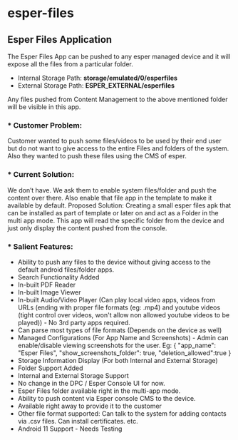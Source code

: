 # esper-files
## Esper Files Application

The Esper Files App can be pushed to any esper managed device and it will expose all the files from a particular folder.
 - Internal Storage Path: **storage/emulated/0/esperfiles**
 - External Storage Path: **ESPER_EXTERNAL/esperfiles**

Any files pushed from Content Management to the above mentioned folder will be visible in this app.

### * Customer Problem:
Customer wanted to push some files/videos to be used by their end user but do not want to give access to the entire Files and folders of the system.  Also they wanted to push these files using the CMS of esper.

### * Current Solution:
We don’t have. We ask them to enable system files/folder and push the content over there. Also enable that file app in the template to make it available by default.
Proposed Solution:
Creating a small esper files apk that can be installed as part of template or later on and act as a Folder in the multi app mode. This app will read the specific folder from the device and just only display the content pushed from the console.

### * Salient Features:
* Ability to push any files to the device without giving access to the default android files/folder apps.
* Search Functionality Added
* In-built PDF Reader
* In-built Image Viewer
* In-built Audio/Video Player (Can play local video apps, videos from URLs (ending with proper file formats (eg: .mp4) and youtube videos (tight control over videos, won't allow non allowed youtube videos to be played)) - No 3rd party apps required.
* Can parse most types of file formats (Depends on the device as well)
* Managed Configurations (For App Name and Screenshots) - Admin can enable/disable viewing screenshots for the user.
  Eg: {
  "app_name": "Esper Files",
  "show_screenshots_folder": true,
  "deletion_allowed":true
  }
* Storage Information Display (For both Internal and External Storage)
* Folder Support Added
* Internal and External Storage Support
* No change in the DPC / Esper Console UI for now.
* Esper Files folder available right in the multi-app mode.
* Ability to push content via Esper console CMS to the device.
* Available right away to provide it to the customer
* Other file format supported: Can talk to the system for adding contacts via .csv files. Can install certificates. etc.
* Android 11 Support - Needs Testing
